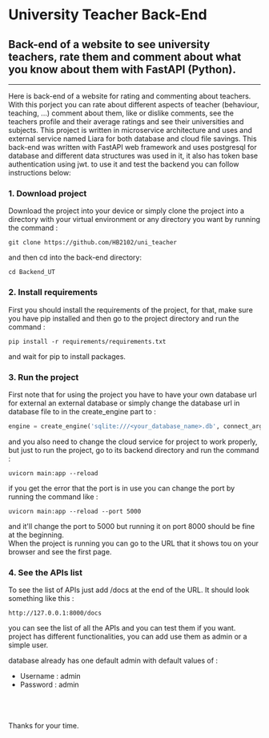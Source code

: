 # University Teacher Back-End
## Back-end of a website to see university teachers, rate them and comment about what you know about them with FastAPI (Python).
<hr>
Here is back-end of a website for rating and commenting about teachers. With this porject
you can rate about different aspects of teacher (behaviour, teaching, ...) comment about them,
like or dislike comments, see the teachers profile and their average ratings 
and see their universities and subjects. This project is written in microservice architecture
and uses and external service named Liara for both database and cloud file savings.
This back-end was written with FastAPI web framework and uses postgresql for 
database and different data structures was used in it, it also has token base authentication using jwt.
to use it and test the backend you can follow instructions below:

### 1. Download project
Download the project into your device or simply clone the project into a 
directory with your virtual environment or any directory you want by 
running the command :

```commandline
git clone https://github.com/HB2102/uni_teacher
```

and then cd into the back-end directory:
```commandline
cd Backend_UT
```

### 2. Install requirements

First you should install the requirements of the project, for that, make sure 
you have pip installed and then go to the project directory 
and run the command :

```commandline
pip install -r requirements/requirements.txt
```

and wait for pip to install packages.


### 3. Run the project
First note that for using the project you have to have your own database url 
for external an external database or simply change the database url in 
database file to in the create_engine part to :
```python
engine = create_engine('sqlite:///<your_database_name>.db', connect_args={'check_same_thread': False})
```
and you also need to change the cloud service for project to work properly,
but just to run the project, go to its backend directory and 
run the command :

```commandline
uvicorn main:app --reload
```

if you get the error that the port is in use you can change the port by running the command like :

```commandline
uvicorn main:app --reload --port 5000
```

and it'll change the port to 5000 but running it on port 8000 should be fine at the beginning.  
When the project is running you can go to the URL that it shows tou on your browser and see the first page.


### 4. See the APIs list

To see the list of APIs just add /docs at the end of the URL. It should look something like this :

```Url
http://127.0.0.1:8000/docs
```

you can see the list of all the APIs and you can test them if you want. project has different functionalities, you can
add use them as admin or a simple user.

database already has one default admin with default values of :

- Username : admin
- Password : admin


<br><br><br>
Thanks for your time.
